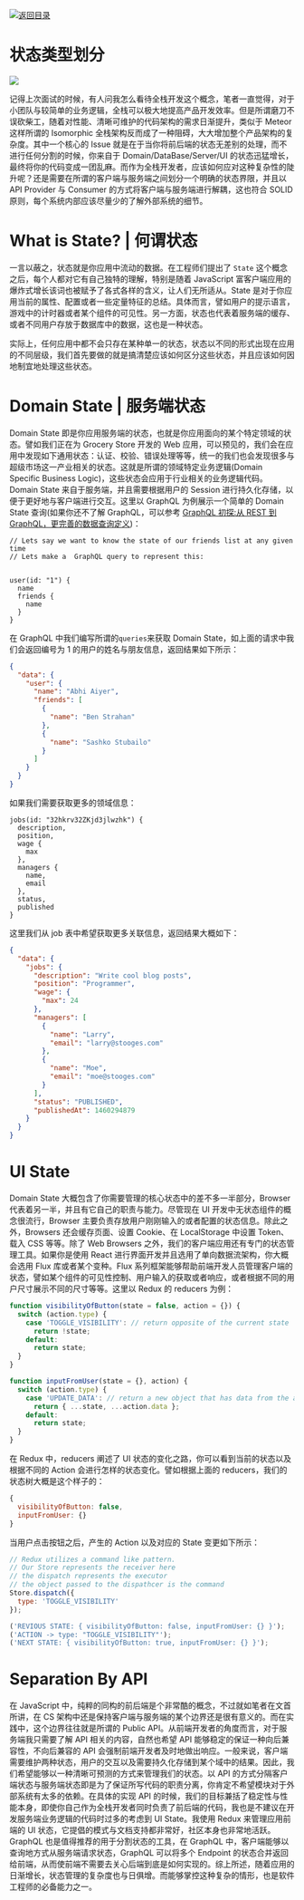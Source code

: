 [![返回目录](https://parg.co/US3)](https://parg.co/UGZ)

# 状态类型划分

![](https://coding.net/u/hoteam/p/Cache/git/raw/master/2016/7/1/1-WGDVzQRyXxoEG5r1PSEiAw.png)

记得上次面试的时候，有人问我怎么看待全栈开发这个概念，笔者一直觉得，对于小团队与较简单的业务逻辑，全栈可以极大地提高产品开发效率。但是所谓磨刀不误砍柴工，随着对性能、清晰可维护的代码架构的需求日渐提升，类似于 Meteor 这样所谓的 Isomorphic 全栈架构反而成了一种阻碍，大大增加整个产品架构的复杂度。其中一个核心的 Issue 就是在于当你将前后端的状态无差别的处理，而不进行任何分割的时候，你来自于 Domain/DataBase/Server/UI 的状态迅猛增长，最终将你的代码变成一团乱麻。而作为全栈开发者，应该如何应对这种复杂性的陡升呢？还是需要在所谓的客户端与服务端之间划分一个明确的状态界限，并且以 API Provider 与 Consumer 的方式将客户端与服务端进行解耦，这也符合 SOLID 原则，每个系统内部应该尽量少的了解外部系统的细节。

# What is State? | 何谓状态

一言以蔽之，状态就是你应用中流动的数据。在工程师们提出了 `State` 这个概念之后，每个人都对它有自己独特的理解，特别是随着 JavaScript 富客户端应用的爆炸式增长该词也被赋予了各式各样的含义，让人们无所适从。State 是对于你应用当前的属性、配置或者一些定量特征的总结。具体而言，譬如用户的提示语言，游戏中的计时器或者某个组件的可见性。另一方面，状态也代表着服务端的缓存、或者不同用户存放于数据库中的数据，这也是一种状态。

实际上，任何应用中都不会只存在某种单一的状态，状态以不同的形式出现在应用的不同层级，我们首先要做的就是搞清楚应该如何区分这些状态，并且应该如何因地制宜地处理这些状态。

# Domain State | 服务端状态

Domain State 即是你应用服务端的状态，也就是你应用面向的某个特定领域的状态。譬如我们正在为 Grocery Store 开发的 Web 应用，可以预见的，我们会在应用中发现如下通用状态：认证、校验、错误处理等等，统一的我们也会发现很多与超级市场这一产业相关的状态。这就是所谓的领域特定业务逻辑(Domain Specific Business Logic)，这些状态会应用于行业相关的业务逻辑代码。Domain State 来自于服务端，并且需要根据用户的 Session 进行持久化存储，以便于更好地与客户端进行交互。这里以 GraphQL 为例展示一个简单的 Domain State 查询(如果你还不了解 GraphQL，可以参考 [GraphQL 初探:从 REST 到 GraphQL，更完善的数据查询定义](https://segmentfault.com/a/1190000005766732))：

```
// Lets say we want to know the state of our friends list at any given time
// Lets make a  GraphQL query to represent this:


user(id: "1") {
  name
  friends {
    name
  }
}
```

在 GraphQL 中我们编写所谓的`queries`来获取 Domain State，如上面的请求中我们会返回编号为 1 的用户的姓名与朋友信息，返回结果如下所示：

```json
{
  "data": {
    "user": {
      "name": "Abhi Aiyer",
      "friends": [
        {
          "name": "Ben Strahan"
        },
        {
          "name": "Sashko Stubailo"
        }
      ]
    }
  }
}
```

如果我们需要获取更多的领域信息：

```gql
jobs(id: "32hkrv32ZKjd3jlwzhk") {
  description,
  position,
  wage {
    max
  },
  managers {
    name,
    email
  },
  status,
  published
}
```

这里我们从 job 表中希望获取更多关联信息，返回结果大概如下：

```json
{
  "data": {
    "jobs": {
      "description": "Write cool blog posts",
      "position": "Programmer",
      "wage": {
        "max": 24
      },
      "managers": [
        {
          "name": "Larry",
          "email": "larry@stooges.com"
        },
        {
          "name": "Moe",
          "email": "moe@stooges.com"
        }
      ],
      "status": "PUBLISHED",
      "publishedAt": 1460294879
    }
  }
}
```

# UI State

Domain State 大概包含了你需要管理的核心状态中的差不多一半部分，Browser 代表着另一半，并且有它自己的职责与能力。尽管现在 UI 开发中无状态组件的概念很流行，Browser 主要负责存放用户刚刚输入的或者配置的状态信息。除此之外，Browsers 还会缓存页面、设置 Cookie、在 LocalStorage 中设置 Token、载入 CSS 等等。除了 Web Browsers 之外，我们的客户端应用还有专门的状态管理工具。如果你是使用 React 进行界面开发并且选用了单向数据流架构，你大概会选用 Flux 库或者某个变种。Flux 系列框架能够帮助前端开发人员管理客户端的状态，譬如某个组件的可见性控制、用户输入的获取或者响应，或者根据不同的用户尺寸展示不同的尺寸等等。这里以 Redux 的 reducers 为例：

```js
function visibilityOfButton(state = false, action = {}) {
  switch (action.type) {
    case 'TOGGLE_VISIBILITY': // return opposite of the current state
      return !state;
    default:
      return state;
  }
}

function inputFromUser(state = {}, action) {
  switch (action.type) {
    case 'UPDATE_DATA': // return a new object that has data from the action
      return { ...state, ...action.data };
    default:
      return state;
  }
}
```

在 Redux 中，reducers 阐述了 UI 状态的变化之路，你可以看到当前的状态以及根据不同的 Action 会进行怎样的状态变化。譬如根据上面的 reducers，我们的状态树大概是这个样子的：

```js
{
  visibilityOfButton: false,
  inputFromUser: {}
}
```

当用户点击按钮之后，产生的 Action 以及对应的 State 变更如下所示：

```js
// Redux utilizes a command like pattern.
// Our Store represents the receiver here
// the dispatch represents the executor
// the object passed to the dispathcer is the command
Store.dispatch({
  type: 'TOGGLE_VISIBILITY'
});

('REVIOUS STATE: { visibilityOfButton: false, inputFromUser: {} }');
('ACTION -> type: "TOGGLE_VISIBILITY"');
('NEXT STATE: { visibilityOfButton: true, inputFromUser: {} }');
```

# Separation By API

在 JavaScript 中，纯粹的同构的前后端是个非常酷的概念，不过就如笔者在文首所讲，在 CS 架构中还是保持客户端与服务端的某个边界还是很有意义的。而在实践中，这个边界往往就是所谓的 Public API。从前端开发者的角度而言，对于服务端我只需要了解 API 相关的内容，自然也希望 API 能够稳定的保证一种向后兼容性，不向后兼容的 API 会强制前端开发者及时地做出响应。一般来说，客户端需要维护两种状态，用户的交互以及需要持久化存储到某个域中的结果。因此，我们希望能够以一种清晰可预测的方式来管理我们的状态。以 API 的方式分隔客户端状态与服务端状态即是为了保证所写代码的职责分离，你肯定不希望模块对于外部系统有太多的依赖。在具体的实现 API 的时候，我们的目标兼括了稳定性与性能本身，即使你自己作为全栈开发者同时负责了前后端的代码，我也是不建议在开发服务端业务逻辑的代码时过多的考虑到 UI State。我使用 Redux 来管理应用前端的 UI 状态，它提倡的模式与文档支持都非常好，社区本身也非常地活跃。GraphQL 也是值得推荐的用于分割状态的工具，在 GraphQL 中，客户端能够以查询地方式从服务端请求状态，GraphQL 可以将多个 Endpoint 的状态合并返回给前端，从而使前端不需要去关心后端到底是如何实现的。综上所述，随着应用的日渐增长，状态管理的复杂度也与日俱增。而能够掌控这种复杂的情形，也是软件工程师的必备能力之一。
